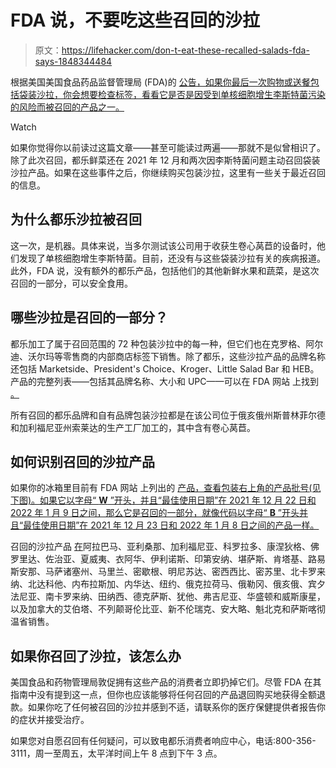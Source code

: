 # FDA 说，不要吃这些召回的沙拉

> 原文：<https://lifehacker.com/don-t-eat-these-recalled-salads-fda-says-1848344484>

根据美国美国食品药品监督管理局 (FDA)的 [公告，如果你最后一次购物或送餐包括袋装沙拉，你会想要检查标签，看看它是否是因受到单核细胞增生李斯特菌污染的风险而被召回的产品之一。](https://www.fda.gov/safety/recalls-market-withdrawals-safety-alerts/dole-fresh-vegetables-inc-announces-voluntary-recall-certain-salads-processed-its-springfield-oh-and) 

Watch

如果你觉得你以前读过这篇文章——甚至可能读过两遍——那就不是似曾相识了。除了此次召回，都乐鲜菜还在 2021 年 12 月和两次因李斯特菌问题主动召回袋装沙拉产品。如果在这些事件之后，你继续购买包装沙拉，这里有一些关于最近召回的信息。

## **为什么都乐沙拉被召回**

这一次，是机器。具体来说，当多尔测试该公司用于收获生卷心莴苣的设备时，他们发现了单核细胞增生李斯特菌。目前，还没有与这些袋装沙拉有关的疾病报道。此外，FDA 说，没有额外的都乐产品，包括他们的其他新鲜水果和蔬菜，是这次召回的一部分，可以安全食用。

## 哪些沙拉是召回的一部分？

都乐加工了属于召回范围的 72 种包装沙拉中的每一种，但它们也在克罗格、阿尔迪、沃尔玛等零售商的内部商店标签下销售。除了都乐，这些沙拉产品的品牌名称还包括 Marketside、President's Choice、Kroger、Little Salad Bar 和 HEB。产品的完整列表——包括其品牌名称、大小和 UPC——可以在 FDA 网站 上找到 [。](https://www.fda.gov/safety/recalls-market-withdrawals-safety-alerts/dole-fresh-vegetables-inc-announces-voluntary-recall-certain-salads-processed-its-springfield-oh-and)

所有召回的都乐品牌和自有品牌包装沙拉都是在该公司位于俄亥俄州斯普林菲尔德和加利福尼亚州索莱达的生产工厂加工的，其中含有卷心莴苣。

## **如何识别召回的沙拉产品**

如果你的冰箱里目前有 FDA 网站 上列出的 [产品，查看包装右上角的产品批号(见下图)。如果它以字母“ **W** ”开头，并且“最佳使用日期”在 2021 年 12 月 22 日和 2022 年 1 月 9 日之间，那么它是召回的一部分，就像代码以字母“ **B** ”开头并且“最佳使用日期”在 2021 年 12 月 23 日和 2022 年 1 月 8 日之间的产品一样。](https://www.fda.gov/safety/recalls-market-withdrawals-safety-alerts/dole-fresh-vegetables-inc-announces-voluntary-recall-certain-salads-processed-its-springfield-oh-and)

召回的沙拉产品 [在](https://www.fda.gov/safety/recalls-market-withdrawals-safety-alerts/dole-fresh-vegetables-inc-announces-voluntary-recall-certain-salads-processed-its-springfield-oh-and)阿拉巴马、亚利桑那、加利福尼亚、科罗拉多、康涅狄格、佛罗里达、佐治亚、夏威夷、衣阿华、伊利诺斯、印第安纳、堪萨斯、肯塔基、路易斯安那、马萨诸塞州、马里兰、密歇根、明尼苏达、密西西比、密苏里、北卡罗来纳、北达科他、内布拉斯加、内华达、纽约、俄克拉荷马、俄勒冈、俄亥俄、宾夕法尼亚、南卡罗来纳、田纳西、德克萨斯、犹他、弗吉尼亚、华盛顿和威斯康星，以及加拿大的艾伯塔、不列颠哥伦比亚、新不伦瑞克、安大略、魁北克和萨斯喀彻温省销售。 

## 如果你召回了沙拉，该怎么办

美国食品和药物管理局敦促拥有这些产品的消费者立即扔掉它们。尽管 FDA 在其指南中没有提到这一点，但你也应该能够将任何召回的产品退回购买地获得全额退款。如果你吃了任何被召回的沙拉并感到不适，请联系你的医疗保健提供者报告你的症状并接受治疗。

如果您对自愿召回有任何疑问，可以致电都乐消费者响应中心，电话:800-356-3111，周一至周五，太平洋时间上午 8 点到下午 3 点。
